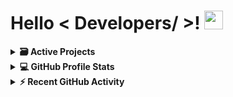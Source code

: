 
<h1> Hello < Developers/ >! <img src = "https://raw.githubusercontent.com/MartinHeinz/MartinHeinz/master/wave.gif" width = 30px> </h1>
	
<details>
<summary><b>🗃️ Active Projects</b></summary>
	<ul>
		<li><a href="https://github.com/Kittonn/Covid-Tracker">Covid-Tracker</a></li>
		<li><a href="https://github.com/Kittonn/GameMongGamer">GameMongGamer</a></li>
	</ul>
</details> 
<details>
	
<summary><b>💻 GitHub Profile Stats</b></summary>
  <br/>
  <p>
	  <img src="https://github-readme-stats.vercel.app/api/top-langs?username=Kittonn&show_icons=true&locale=en&layout=compact&theme=dark" alt="Kittonn" height="192px"/>
  <br/>
  </p>
</details>


<details>
  <summary><b>⚡ Recent GitHub Activity</b></summary>
	<p align="center">
  <br/>
   <a href="https://github.com/Kittonn"><img alt="Kittonn's Activity Graph" src="https://activity-graph.herokuapp.com/graph?username=Kittonn&custom_title=Kittonn's%20Contribution%20Graph&theme=react-dark" /></a>
  <br/>
	</p>
</details>


